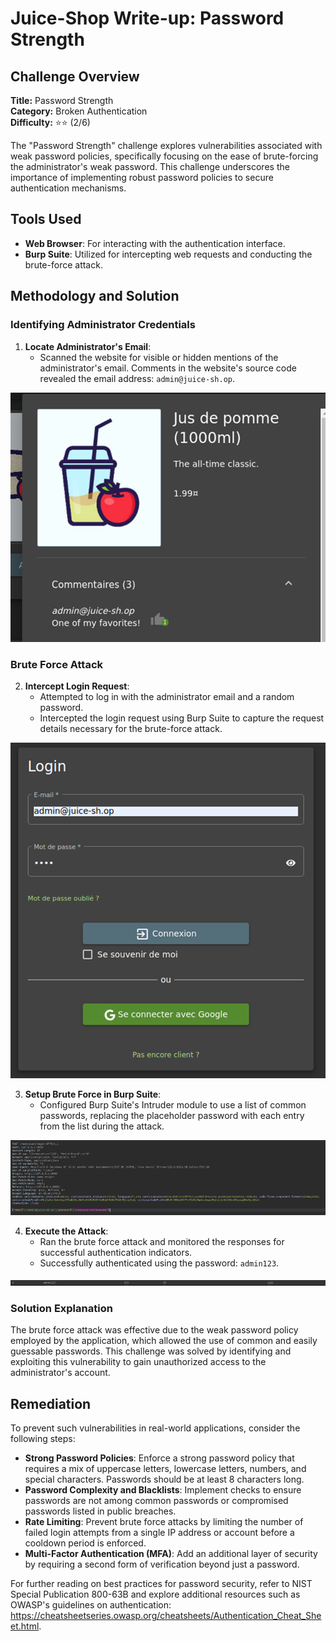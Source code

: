 # Juice-Shop Write-up: Password Strength

## Challenge Overview

**Title:** Password Strength\
**Category:** Broken Authentication\
**Difficulty:** ⭐⭐ (2/6)

The "Password Strength" challenge explores vulnerabilities associated with weak password policies, specifically focusing on the ease of brute-forcing the administrator's weak password. This challenge underscores the importance of implementing robust password policies to secure authentication mechanisms.

## Tools Used

- **Web Browser**: For interacting with the authentication interface.
- **Burp Suite**: Utilized for intercepting web requests and conducting the brute-force attack.

## Methodology and Solution

### Identifying Administrator Credentials

1. **Locate Administrator's Email**:
   - Scanned the website for visible or hidden mentions of the administrator's email. Comments in the website's source code revealed the email address: `admin@juice-sh.op`.

![email](../assets/difficulty2/password_strength_1.png)

### Brute Force Attack

2. **Intercept Login Request**:
   - Attempted to log in with the administrator email and a random password.
   - Intercepted the login request using Burp Suite to capture the request details necessary for the brute-force attack.

![login capture](../assets/difficulty2/password_strength_2.png)

3. **Setup Brute Force in Burp Suite**:
   - Configured Burp Suite's Intruder module to use a list of common passwords, replacing the placeholder password with each entry from the list during the attack.

![request](../assets/difficulty2/password_strength_3.png)

4. **Execute the Attack**:
   - Ran the brute force attack and monitored the responses for successful authentication indicators.
   - Successfully authenticated using the password: `admin123`.

![result](../assets/difficulty2/password_strength_4.png)


### Solution Explanation

The brute force attack was effective due to the weak password policy employed by the application, which allowed the use of common and easily guessable passwords. This challenge was solved by identifying and exploiting this vulnerability to gain unauthorized access to the administrator's account.

## Remediation

To prevent such vulnerabilities in real-world applications, consider the following steps:

- **Strong Password Policies**: Enforce a strong password policy that requires a mix of uppercase letters, lowercase letters, numbers, and special characters. Passwords should be at least 8 characters long.
- **Password Complexity and Blacklists**: Implement checks to ensure passwords are not among common passwords or compromised passwords listed in public breaches.
- **Rate Limiting**: Prevent brute force attacks by limiting the number of failed login attempts from a single IP address or account before a cooldown period is enforced.
- **Multi-Factor Authentication (MFA)**: Add an additional layer of security by requiring a second form of verification beyond just a password.

For further reading on best practices for password security, refer to NIST Special Publication 800-63B and explore additional resources such as OWASP's guidelines on authentication: https://cheatsheetseries.owasp.org/cheatsheets/Authentication_Cheat_Sheet.html.

